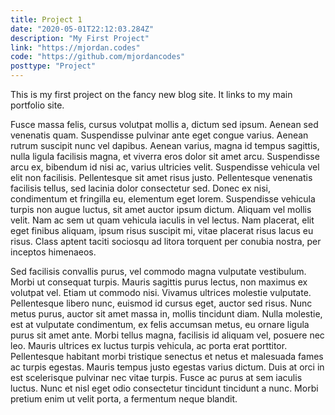 ```yaml
---
title: Project 1
date: "2020-05-01T22:12:03.284Z"
description: "My First Project"
link: "https://mjordan.codes"
code: "https://github.com/mjordancodes"
posttype: "Project"
---
```


This is my first project on the fancy new blog site. It links to my main portfolio site. 

 Fusce massa felis, cursus volutpat mollis a, dictum sed ipsum. Aenean sed venenatis quam. Suspendisse pulvinar ante eget congue varius. Aenean rutrum suscipit nunc vel dapibus. Aenean varius, magna id tempus sagittis, nulla ligula facilisis magna, et viverra eros dolor sit amet arcu. Suspendisse arcu ex, bibendum id nisi ac, varius ultricies velit. Suspendisse vehicula vel elit non facilisis. Pellentesque sit amet risus justo. Pellentesque venenatis facilisis tellus, sed lacinia dolor consectetur sed. Donec ex nisi, condimentum et fringilla eu, elementum eget lorem. Suspendisse vehicula turpis non augue luctus, sit amet auctor ipsum dictum. Aliquam vel mollis velit. Nam ac sem ut quam vehicula iaculis in vel lectus. Nam placerat, elit eget finibus aliquam, ipsum risus suscipit mi, vitae placerat risus lacus eu risus. Class aptent taciti sociosqu ad litora torquent per conubia nostra, per inceptos himenaeos.

Sed facilisis convallis purus, vel commodo magna vulputate vestibulum. Morbi ut consequat turpis. Mauris sagittis purus lectus, non maximus ex volutpat vel. Etiam ut commodo nisi. Vivamus ultrices molestie vulputate. Pellentesque libero nunc, euismod id cursus eget, auctor sed risus. Nunc metus purus, auctor sit amet massa in, mollis tincidunt diam. Nulla molestie, est at vulputate condimentum, ex felis accumsan metus, eu ornare ligula purus sit amet ante. Morbi tellus magna, facilisis id aliquam vel, posuere nec leo. Mauris ultrices ex luctus turpis vehicula, ac porta erat porttitor. Pellentesque habitant morbi tristique senectus et netus et malesuada fames ac turpis egestas. Mauris tempus justo egestas varius dictum. Duis at orci in est scelerisque pulvinar nec vitae turpis. Fusce ac purus at sem iaculis luctus. Nunc et nisl eget odio consectetur tincidunt tincidunt a nunc. Morbi pretium enim ut velit porta, a fermentum neque blandit. 